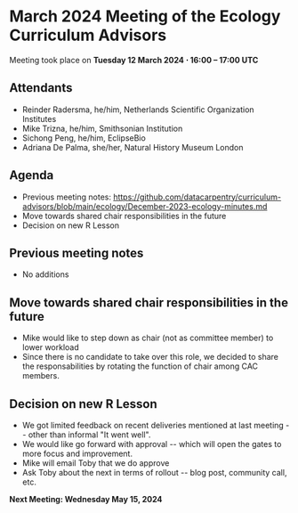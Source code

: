 # March 2024 Meeting of the Ecology Curriculum Advisors  

Meeting took place on **Tuesday 12 March 2024 ⋅ 16:00 – 17:00 UTC**

## Attendants

-   Reinder Radersma, he/him, Netherlands Scientific Organization Institutes
-   Mike Trizna, he/him, Smithsonian Institution 
-   Sichong Peng, he/him, EclipseBio
-   Adriana De Palma, she/her, Natural History Museum London

## Agenda

- Previous meeting notes: https://github.com/datacarpentry/curriculum-advisors/blob/main/ecology/December-2023-ecology-minutes.md 
- Move towards shared chair responsibilities in the future
- Decision on new R Lesson

## Previous meeting notes

- No additions

## Move towards shared chair responsibilities in the future

- Mike would like to step down as chair (not as committee member) to lower workload
- Since there is no candidate to take over this role, we decided to share the responsabilities by rotating the function of chair among CAC members.

## Decision on new R Lesson

- We got limited feedback on recent deliveries mentioned at last meeting -- other than informal "It went well".
- We would like go forward with approval -- which will open the gates to more focus and improvement.
- Mike will email Toby that we do approve
- Ask Toby about the next in terms of rollout -- blog post, community call, etc.

**Next Meeting: Wednesday May 15, 2024**
